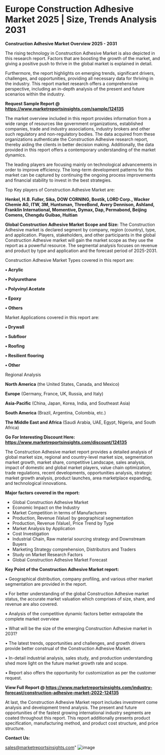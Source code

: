 # Europe Construction Adhesive Market 2025 | Size, Trends Analysis 2031

<Strong> Construction Adhesive Market Overview 2025 - 2031</strong>

The rising technology in Construction Adhesive Market is also depicted in this research report. Factors that are boosting the growth of the market, and giving a positive push to thrive in the global market is explained in detail.

Furthermore, the report highlights on emerging trends, significant drivers, challenges, and opportunities, providing all necessary data for thriving in the industry. This report market research offers a comprehensive perspective, including an in-depth analysis of the present and future scenarios within the industry.

<strong>Request Sample Report @ <a href=https://www.marketreportsinsights.com/sample/124135>https://www.marketreportsinsights.com/sample/124135</a></strong>

The market overview included in this report provides information from a wide range of resources like government organizations, established companies, trade and industry associations, industry brokers and other such regulatory and non-regulatory bodies. The data acquired from these organizations authenticate the Construction Adhesive research report, thereby aiding the clients in better decision making. Additionally, the data provided in this report offers a contemporary understanding of the market dynamics.

The leading players are focusing mainly on technological advancements in order to improve efficiency. The long-term development patterns for this market can be captured by continuing the ongoing process improvements and financial stability to invest in the best strategies.

Top Key players of Construction Adhesive Market are:

<strong>Henkel, H.B. Fuller, Sika, DOW CORNING, Bostik, LORD Corp., Wacker Chemie AG, ITW, 3M, Huntsman, ThreeBond, Avery Dennison, Ashland, Franklin International, Momentive, Dymax, Dap, Permabond, Beijing Comens, Chengdu Guibao, Huitian</strong>

<strong><b>Global Construction Adhesive Market Scope and Size:</b></strong>
The Construction Adhesive market is declared segment by company, region (country), type, and application. Players, stakeholders, and other participants in the global Construction Adhesive market will gain the market scope as they use the report as a powerful resource. The segmental analysis focuses on revenue and product by type and application and the forecast period of 2025-2031.

Construction Adhesive Market Types covered in this report are:

<strong>• Acrylic

• Polyurethane

• Polyvinyl Acetate

• Epoxy

• Others</strong>

Market Applications covered in this report are:

<strong>• Drywall

• Subfloor

• Roofing

• Resilient flooring

• Other</strong> 

Regional Analysis

<strong>North America</strong> (the United States, Canada, and Mexico)

<strong>Europe</strong> (Germany, France, UK, Russia, and Italy)

<strong>Asia-Pacific</strong> (China, Japan, Korea, India, and Southeast Asia)

<strong>South America</strong> (Brazil, Argentina, Colombia, etc.)

<strong>The Middle East and Africa</strong> (Saudi Arabia, UAE, Egypt, Nigeria, and South Africa)

<strong>Go For Interesting Discount Here: <a href=https://www.marketreportsinsights.com/discount/124135>https://www.marketreportsinsights.com/discount/124135</a></strong>

The Construction Adhesive market report provides a detailed analysis of global market size, regional and country-level market size, segmentation market growth, market share, competitive Landscape, sales analysis, impact of domestic and global market players, value chain optimization, trade regulations, recent developments, opportunities analysis, strategic market growth analysis, product launches, area marketplace expanding, and technological innovations.

<strong><b>Major factors covered in the report:</b></strong>
<ul>
  <li>Global Construction Adhesive Market </li>
  <li>Economic Impact on the Industry</li>
  <li>Market Competition in terms of Manufacturers</li>
  <li>Production, Revenue (Value) by geographical segmentation</li>
  <li>Production, Revenue (Value), Price Trend by Type</li>
  <li>Market Analysis by Application</li>
  <li>Cost Investigation</li>
  <li>Industrial Chain, Raw material sourcing strategy and Downstream Buyers</li>
  <li>Marketing Strategy comprehension, Distributors and Traders</li>
  <li>Study on Market Research Factors</li>
  <li>Global Construction Adhesive Market Forecast</li>
</ul>

<strong><b>Key Point of the Construction Adhesive Market report:</b></strong>

• Geographical distribution, company profiling, and various other market segmentation are provided in the report.

• For better understanding of the global Construction Adhesive market status, the accurate market valuation which comprises of size, share, and revenue are also covered.

• Analysis of the competitive dynamic factors better extrapolate the complete market overview

• What will be the size of the emerging Construction Adhesive market in 2031?

• The latest trends, opportunities and challenges, and growth drivers provide better construal of the Construction Adhesive Market.

• In-detail industrial analysis, sales study, and production understanding shed more light on the future market growth rate and scope.

• Report also offers the opportunity for customization as per the customer request.

<strong><b>View Full Report @ <a href=https://www.marketreportsinsights.com/industry-forecast/construction-adhesive-market-2022-124135>https://www.marketreportsinsights.com/industry-forecast/construction-adhesive-market-2022-124135</a></b></strong>


At last, the Construction Adhesive Market report includes investment come analysis and development trend analysis. The present and future opportunities of the fastest growing international industry segments are coated throughout this report. This report additionally presents product specification, manufacturing method, and product cost structure, and price structure.

<strong>Contact Us:</strong>

sales@marketreportsinsights.com"
![image](https://github.com/user-attachments/assets/0b1c9215-5bb3-457c-ab03-a2419bc9f6c9)
